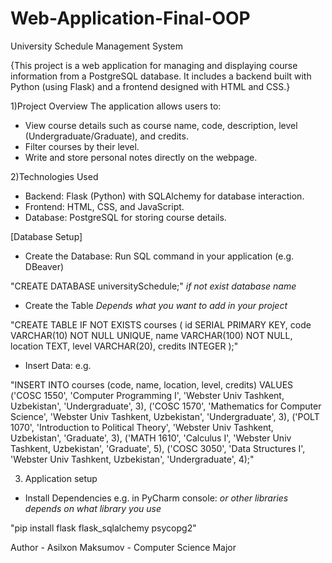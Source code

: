 # Web-Application-Final-OOP
University Schedule Management System

{This project is a web application for managing and displaying course information from a PostgreSQL database.
It includes a backend built with Python (using Flask) and a frontend designed with HTML and CSS.}

1)Project Overview
The application allows users to:
- View course details such as course name, code, description, level (Undergraduate/Graduate), and credits.
- Filter courses by their level.
- Write and store personal notes directly on the webpage.

2)Technologies Used
- Backend: Flask (Python) with SQLAlchemy for database interaction.
- Frontend: HTML, CSS, and JavaScript.
- Database: PostgreSQL for storing course details.

[Database Setup]
- Create the Database:
Run SQL command in your application (e.g. DBeaver)

"CREATE DATABASE universitySchedule;" *if not exist database name*

- Create the Table
*Depends what you want to add in your project*

"CREATE TABLE IF NOT EXISTS courses (
    id SERIAL PRIMARY KEY,
    code VARCHAR(10) NOT NULL UNIQUE,
    name VARCHAR(100) NOT NULL,
    location TEXT,
    level VARCHAR(20),
    credits INTEGER
);"

- Insert Data: e.g.

"INSERT INTO courses (code, name, location, level, credits) VALUES
('COSC 1550', 'Computer Programming I', 'Webster Univ Tashkent, Uzbekistan', 'Undergraduate', 3),
('COSC 1570', 'Mathematics for Computer Science', 'Webster Univ Tashkent, Uzbekistan', 'Undergraduate', 3),
('POLT 1070', 'Introduction to Political Theory', 'Webster Univ Tashkent, Uzbekistan', 'Graduate', 3),
('MATH 1610', 'Calculus I', 'Webster Univ Tashkent, Uzbekistan', 'Graduate', 5),
('COSC 3050', 'Data Structures I', 'Webster Univ Tashkent, Uzbekistan', 'Undergraduate', 4);"

3) Application setup

- Install Dependencies e.g. in PyCharm console:
*or other libraries depends on what library you use*

"pip install flask flask_sqlalchemy psycopg2"

Author - Asilxon Maksumov - Computer Science Major
